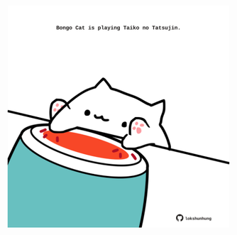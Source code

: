 <!-- built at 05/12/2023, 04:00:37 UTC -->
<p align="center">
  <img width="500" height="500" src="./ReadmeImage.svg">
</p>
